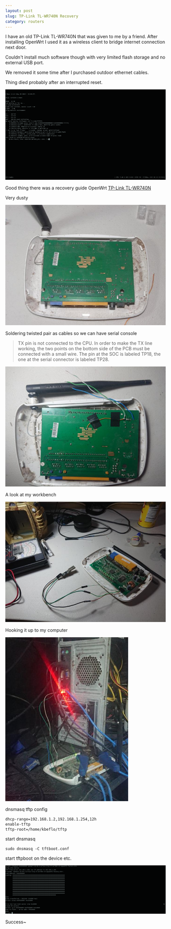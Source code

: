 ```yaml
---
layout: post
slug: TP-Link TL-WR740N Recovery
category: routers
---
```


I have an old TP-Link TL-WR740N that was given to me by a friend. After installing OpenWrt I used it as a wireless client to bridge internet connection next door. 

Couldn't install much software though with very limited flash storage and no external USB port.

We removed it some time after I purchased outdoor ethernet cables.

Thing died probably after an interrupted reset.

![](/img/2021-03-13/1.png)

Good thing there was a recovery guide OpenWrt [TP-Link TL-WR740N](https://openwrt.org/toh/tp-link/tl-wr740n)

Very dusty

![](/img/2021-03-13/2.jpg)

Soldering twisted pair as cables so we can have serial console

> TX pin is not connected to the CPU. In order to make the TX line working, the two points on the bottom side of the PCB must be connected with a small wire. The pin at the SOC is labeled TP18, the one at the serial connector is labeled TP28.

![](/img/2021-03-13/3.jpg)

A look at my workbench

![](/img/2021-03-13/4.jpg)

Hooking it up to my computer

![](/img/2021-03-13/5.jpg)

dnsmasq tftp config

```
dhcp-range=192.168.1.2,192.168.1.254,12h
enable-tftp
tftp-root=/home/kbeflo/tftp
```

start dnsmasq 

```
sudo dnsmasq -C tftboot.conf
```

start tftpboot on the device etc.

![](/img/2021-03-13/6.png)

Success~
